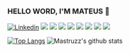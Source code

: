 ### HELLO WORD, I'M MATEUS 👋

[![Linkedin](https://img.shields.io/badge/-LinkedIn-blue?style=flat-square&logo=Linkedin&logoColor=white&link=https://www.linkedin.com/in/vittoria-borotto/)](https://www.linkedin.com/in/mateus-oliveira-a6238b18a/)
<img src="https://img.shields.io/badge/Back End-Java-f55247"/>
<img src="https://img.shields.io/badge/Angular-developer"/>
<img src="https://img.shields.io/badge/fullstack-dev-orange"/>
<img src="https://img.shields.io/badge/javascript-dev-yellow"/>
<img src="https://img.shields.io/badge/docker-learning-blue"/>
<img src="https://img.shields.io/badge/SGDB-MYSQL-orange"/>
<img src="https://img.shields.io/badge/dev-javascript-yellow"/>
<img src="https://img.shields.io/badge/learning-docker-blue"/>

[![Top Langs](https://github-readme-stats.vercel.app/api/top-langs/?username=mastruzz&layout=compact)](https://github.com/mastruzz) ![Mastruzz's github stats](https://github-readme-stats.vercel.app/api?username=mastruzz&show_icons=true&theme=tokyonight)
